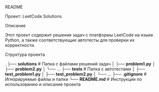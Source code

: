 README

Проект: LeetCode Solutions

Описание

Этот проект содержит решения задач с платформы LeetCode на языке Python, а также соответствующие автотесты для проверки их корректности.

Структура проекта

.
├── **solutions**           # Папка с файлами решений задач
│   ├── **problem1.py**
│   ├── **problem2.py**
│   └── ...
├── **tests**               # Папка с автотестами
│   ├── **test_problem1.py**
│   ├── **test_problem2.py**
│   └── ...
├── **.gitignore**          # Игнорируемые файлы и папки
└── **README.md**           # Инструкции по использованию и описание проекта
